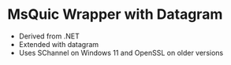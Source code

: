 # MsQuic Wrapper with Datagram

- Derived from .NET
- Extended with datagram
- Uses SChannel on Windows 11 and OpenSSL on older versions